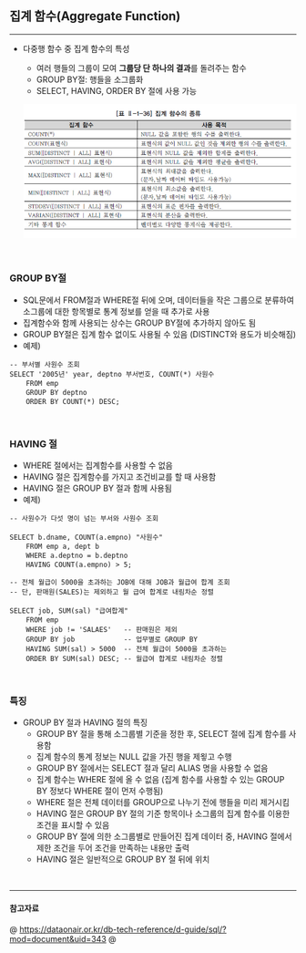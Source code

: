 ## 집계 함수(Aggregate Function)
---
- 다중행 함수 중 집계 함수의 특성 
  - 여러 행들의 그룹이 모여 **그룹당 단 하나의 결과**를 돌려주는 함수 
  - GROUP BY절: 행들을 소그룹화 
  - SELECT, HAVING, ORDER BY 절에 사용 가능 
  
  ![](./img/집계함수.png)

<br>

### GROUP BY절 
- SQL문에서 FROM절과 WHERE절 뒤에 오며, 데이터들을 작은 그룹으로 분류하여 소그룹에 대한 항목별로 통계 정보를 얻을 때 추가로 사용 
- 집계함수와 함께 사용되는 상수는 GROUP BY절에 추가하지 않아도 됨 
- GROUP BY절은 집계 함수 없이도 사용될 수 있음 (DISTINCT와 용도가 비슷해짐)
- 예제)
  
```MySQL
-- 부서별 사원수 조회
SELECT '2005년' year, deptno 부서번호, COUNT(*) 사원수 
    FROM emp
    GROUP BY deptno
    ORDER BY COUNT(*) DESC;
```

<br>

### HAVING 절 
- WHERE 절에서는 집계함수를 사용할 수 없음 
- HAVING 절은 집계함수를 가지고 조건비교를 할 때 사용함 
- HAVING 절은 GROUP BY 절과 함께 사용됨 
- 예제)

```MySQL
-- 사원수가 다섯 명이 넘는 부서와 사원수 조회

SELECT b.dname, COUNT(a.empno) "사원수"
    FROM emp a, dept b
    WHERE a.deptno = b.deptno
    HAVING COUNT(a.empno) > 5;
```

```MySQL
-- 전체 월급이 5000을 초과하는 JOB에 대해 JOB과 월급여 합계 조회 
-- 단, 판매원(SALES)는 제외하고 월 급여 합계로 내림차순 정렬

SELECT job, SUM(sal) "급여합계"
    FROM emp
    WHERE job != 'SALAES'   -- 판매원은 제외
    GROUP BY job            -- 업무별로 GROUP BY
    HAVING SUM(sal) > 5000  -- 전체 월급이 5000을 초과하는 
    ORDER BY SUM(sal) DESC; -- 월급여 합계로 내림차순 정렬
```

<br>

### 특징 
- GROUP BY 절과 HAVING 절의 특징 
  - GROUP BY 절을 통해 소그룹별 기준을 정한 후, SELECT 절에 집계 함수를 사용함
  - 집계 함수의 통계 정보는 NULL 값을 가진 행을 제욓고 수행 
  - GROUP BY 절에서는 SELECT 절과 달리 ALIAS 명을 사용할 수 없음
  - 집계 함수는 WHERE 절에 올 수 없음 (집계 함수를 사용할 수 있는 GROUP BY 정보다 WHERE 절이 먼저 수행됨)
  - WHERE 절은 전체 데이터를 GROUP으로 나누기 전에 행들을 미리 제거시킴 
  - HAVING 절은 GROUP BY 절의 기준 항목이나 소그룹의 집계 함수를 이용한 조건을 표시할 수 있음
  - GROUP BY 절에 의한 소그룹별로 만들어진 집계 데이터 중, HAVING 절에서 제한 조건을 두어 조건을 만족하는 내용만 출력 
  - HAVING 절은 일반적으로 GROUP BY 절 뒤에 위치 

<br>

---
#### 참고자료
@ https://dataonair.or.kr/db-tech-reference/d-guide/sql/?mod=document&uid=343
@ 
